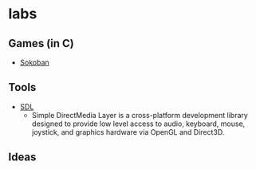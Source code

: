 # labs

## Games (in C)
- [Sokoban](https://youtu.be/R7F5EyI4kXo)

## Tools
- [SDL](https://www.libsdl.org/)
  - Simple DirectMedia Layer is a cross-platform development library
    designed to provide low level access to audio, keyboard, mouse, joystick,
    and graphics hardware via OpenGL and Direct3D.

## Ideas